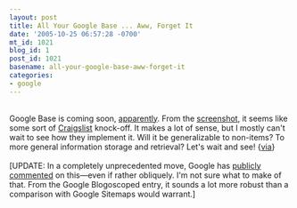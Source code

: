 ```yaml
---
layout: post
title: All Your Google Base ... Aww, Forget It
date: '2005-10-25 06:57:28 -0700'
mt_id: 1021
blog_id: 1
post_id: 1021
basename: all-your-google-base-aww-forget-it
categories:
- google
---
```

<br />Google Base is coming soon, <a href="http://blog.outer-court.com/archive/2005-10-25-n57.html">apparently</a>. From the <a href="http://www.flickr.com/photos/dirson/55908013/">screenshot</a>, it seems like some sort of <a href="http://www.craigslist.com/">Craigslist</a> knock-off. It makes a lot of sense, but I mostly can't wait to see how they implement it. Will it be generalizable to non-items? To more general information storage and retrieval? Let's wait and see! {<a href="http://www.waxy.org/links/">via</a>}<br /><br />[UPDATE: In a completely unprecedented move, Google has <a href="http://googleblog.blogspot.com/2005/10/rumor-of-day.html">publicly commented</a> on this&#x2014;even if rather obliquely. I'm not sure what to make of that. From the Google Blogoscoped entry, it sounds a lot more robust than a comparison with Google Sitemaps would warrant.]<br /><br /><br />
